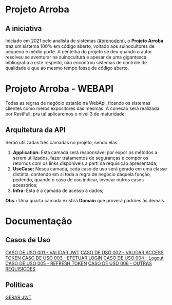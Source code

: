 # Projeto Arroba

## A iniciativa
Iniciado em 2021 pelo analista de sistemas ([#brenodpm](https://github.com/brenodpm)), o **Projeto Arroba** traz um sistema 100% em código aberto, voltado aos suinocultores de pequeno e médio porte.
A centelha do projeto se deu quando o autor resolveu se aventurar na suinocultura e apesar de uma gigantesca bibliografia a este respeito, não encontrou sistemas de controle de qualidade e que ao mesmo tempo fosse de código aberto.

# Projeto Arroba - WEBAPI
Todas as regras de negócio estarão na WebApi, ficando os sistemas clientes como meros expositores das mesmas.
A conexão será realizada por RestFull, pra tal aplicaremos o nivel 3 de maturidade;

## Arquitetura da API
Serão utilizadas três camadas no projeto, sendo elas:
1. **Application:** Esta camada será responsável por expor os métodos a serem utilizados, fazer tratamentos de seguranças e compor os retornos com os links disponíveis a parti da requisição apresentada;
2. **UseCase:** Nesca camada, cada caso de uso será gerado em uma classe distinta, contendo em si toda a regra de negócio daquela função, podendo, quando o caso de uso indicar, invocar outros casos acessórios;
3. **Infra:** Esta é a camada de acesso à dados;

**Obs.:** Uma quarta camada existirá **Domain** que proverá padrões às demais.

# Documentação

## Casos de Uso
[CASO DE USO 001 - VALIDAR JWT](./uc/uc001-validar-jwt.md)
[CASO DE USO 002 - VALIDAR ACCESS TOKEN](./uc/uc002-validar-access-token.md)
[CASO DE USO 003 - EFETUAR LOGIN](./uc/uc003-efetuar-login.md)
[CASO DE USO 004 - Logout](./uc/uc004-logout.md)
[CASO DE USO 005 - REFRESH TOKEN](./uc/uc005-refresh-token.md)
[CASO DE USO 006 - OUTRAS REQUISIÇÕES](./uc/uc006-outras-requisicoes.md)
## Politicas
[GERAR JWT](./policy/gerar-jwt.md)